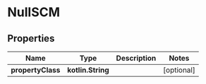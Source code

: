
# NullSCM

## Properties
| Name | Type | Description | Notes |
| ------------ | ------------- | ------------- | ------------- |
| **propertyClass** | **kotlin.String** |  |  [optional] |



